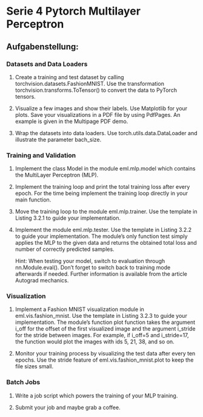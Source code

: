 # Serie 4 Pytorch Multilayer Perceptron

## Aufgabenstellung:

### Datasets and Data Loaders

1. Create a training and test dataset by calling torchvision.datasets.FashionMNIST. Use the transformation torchvision.transforms.ToTensor() to convert the data to PyTorch tensors.

2. Visualize a few images and show their labels. Use Matplotlib for your plots. Save your visualizations in a PDF file by using PdfPages. An example is given in the Multipage PDF demo.

3. Wrap the datasets into data loaders. Use torch.utils.data.DataLoader and illustrate the parameter bach_size.


### Training and Validation

1. Implement the class Model in the module eml.mlp.model which contains the MultiLayer Perceptron (MLP).

2. Implement the training loop and print the total training loss after every epoch. For the time being implement the training loop directly in your main function.

3. Move the training loop to the module eml.mlp.trainer. Use the template in Listing 3.2.1 to guide your implementation.

4. Implement the module eml.mlp.tester. Use the template in Listing 3.2.2 to guide your implementation. The module’s only function test simply applies the MLP to the given data and returns the obtained total loss and number of correctly predicted samples.

    Hint:
    When testing your model, switch to evaluation through nn.Module.eval(). Don’t forget to switch back to training mode afterwards if needed. Further information is available from the article Autograd mechanics.


### Visualization

1. Implement a Fashion MNIST visualization module in eml.vis.fashion_mnist. Use the template in Listing 3.2.3 to guide your implementation. The module’s function plot function takes the argument i_off for the offset of the first visualized image and the argument i_stride for the stride between images. For example, if i_off=5 and i_stride=17, the function would plot the images with ids 5, 21, 38, and so on.

2. Monitor your training process by visualizing the test data after every ten epochs. Use the stride feature of eml.vis.fashion_mnist.plot to keep the file sizes small.

### Batch Jobs

1. Write a job script which powers the training of your MLP training.

2. Submit your job and maybe grab a coffee.